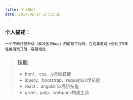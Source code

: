 ```yaml
---
title: 个人简介
date: 2017-02-17 17:53:16
---
```

### 个人描述：
    一个不断打怪升级（解决各种bug）的前端工程师，在这条道路上进化了5年
    性格活泼开朗，容易相处
    
  
>### 技能
>
> * html 、css、js基础技能
> * jquery、bootstrap、requerjs过度技能
> * react 、angular1.x高阶技能
> * grunt、gulp、webpack构建工具

    
